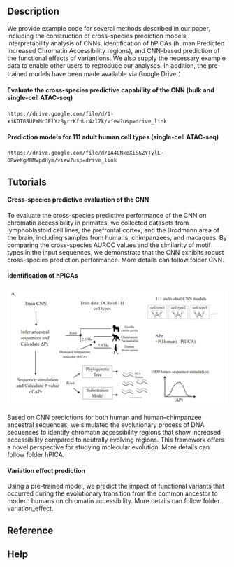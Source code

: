 ## **Description**
We provide example code for several methods described in our paper, including the construction of cross-species prediction models, interpretability analysis of CNNs, identification of hPICAs (human Predicted Increased Chromatin Accessibility regions), and CNN-based prediction of the functional effects of variantions. We also supply the necessary example data to enable other users to reproduce our analyses. In addition, the pre-trained models have been made available via Google Drive：
#### Evaluate the cross-species predictive capability of the CNN (bulk and single-cell ATAC-seq)
`https://drive.google.com/file/d/1-xiKOT68UPYMcJElYzByrrKfnUr4zl7k/view?usp=drive_link`
#### Prediction models for 111 adult human cell types (single-cell ATAC-seq)
`https://drive.google.com/file/d/1A4CNxeXiSGZYTylL-ORweKgMBMvpdHym/view?usp=drive_link`

## **Tutorials**
#### Cross-species predictive evaluation of the CNN
To evaluate the cross-species predictive performance of the CNN on chromatin accessibility in primates, we collected datasets from lymphoblastoid cell lines, the prefrontal cortex, and the Brodmann area of the brain, including samples from humans, chimpanzees, and macaques. By comparing the cross-species AUROC values and the similarity of motif types in the input sequences, we demonstrate that the CNN exhibits robust cross-species prediction performance. More details can follow folder CNN.

#### Identification of hPICAs
![Description](https://github.com/wanglinxiao/hPICAs/blob/main/images/Framework%20of%20identifying%20hPICAs.png)

Based on CNN predictions for both human and human–chimpanzee ancestral sequences, we simulated the evolutionary process of DNA sequences to identify chromatin accessibility regions that show increased accessibility compared to neutrally evolving regions. This framework offers a novel perspective for studying molecular evolution. More details can follow folder hPICA.

#### Variation effect prediction
Using a pre-trained model, we predict the impact of functional variants that occurred during the evolutionary transition from the common ancestor to modern humans on chromatin accessibility. More details can follow folder variation_effect.

## **Reference**
## **Help**
